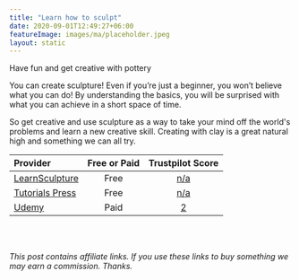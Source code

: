 ```yaml
---
title: "Learn how to sculpt"
date: 2020-09-01T12:49:27+06:00
featureImage: images/ma/placeholder.jpeg
layout: static
---
```


Have fun and get creative with pottery

You can create sculpture! Even if you’re just a beginner, you won’t believe what you can do!  By understanding the basics, you will be surprised with what you can achieve in a short space of time.

So get creative and use sculpture as a way to take your mind off the world's problems and learn a new creative skill. Creating with clay is a great natural high and something we can all try.

| Provider      | Free or Paid  |  Trustpilot Score  |
| :-----------          | :--------------:      |  :--------------:         |
| [LearnSculpture](https://learnsculpture.org/) | Free | [n/a](n/a) | 
| [Tutorials Press](https://tutorialspress.com/useful-sculpting-tutorials/) | Free | [n/a](n/a) | 
| [Udemy](https://www.udemy.com/course/easily-learn-sculpture-and-modeling-in-clay/) | Paid | [2](https://uk.trustpilot.com/review/udemy.com) | 
  

<br/><br/>

*This post contains affiliate links. If you use these links to buy something we may
earn a commission. Thanks.*






